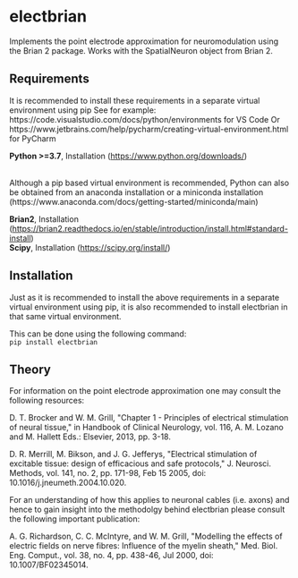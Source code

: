 # electbrian

Implements the point electrode approximation for neuromodulation using the Brian 2 package. Works with the SpatialNeuron
object from Brian 2.

## Requirements

<p>It is recommended to install these requirements in a separate virtual environment using pip 
See for example: https://code.visualstudio.com/docs/python/environments for VS Code 
Or https://www.jetbrains.com/help/pycharm/creating-virtual-environment.html for PyCharm </p>

**Python >=3.7**, Installation (https://www.python.org/downloads/) <br>
<br>
<p>Although a pip based virtual environment is recommended, Python can also be obtained from an anaconda installation 
or a miniconda installation (https://www.anaconda.com/docs/getting-started/miniconda/main) </p>

**Brian2**, Installation (https://brian2.readthedocs.io/en/stable/introduction/install.html#standard-install) <br>
**Scipy**, Installation (https://scipy.org/install/) <br>

## Installation
<p>Just as it is recommended to install the above requirements in a separate virtual environment using pip, it is also
recommended to install electbrian in that same virtual environment. </p>

This can be done using the following command: <br>
``pip install electbrian`` <br>

## Theory
<p>For information on the point electrode approximation one may consult the following resources:</p>

<p>D. T. Brocker and W. M. Grill, "Chapter 1 - Principles of electrical stimulation of
neural tissue," in Handbook of Clinical Neurology, vol. 116, A. M. Lozano and
M. Hallett Eds.: Elsevier, 2013, pp. 3-18.</p>

<p>D. R. Merrill, M. Bikson, and J. G. Jefferys, "Electrical stimulation of excitable
tissue: design of efficacious and safe protocols," J. Neurosci. Methods, vol. 141,
no. 2, pp. 171-98, Feb 15 2005, doi: 10.1016/j.jneumeth.2004.10.020.</p>

<p>For an understanding of how this applies to neuronal cables (i.e. axons) and hence to gain insight into the 
methodolgy behind electbrian please consult the following important publication:</p>

<p>A. G. Richardson, C. C. McIntyre, and W. M. Grill, "Modelling the effects of
electric fields on nerve fibres: Influence of the myelin sheath," Med. Biol. Eng.
Comput., vol. 38, no. 4, pp. 438-46, Jul 2000, doi: 10.1007/BF02345014.</p>